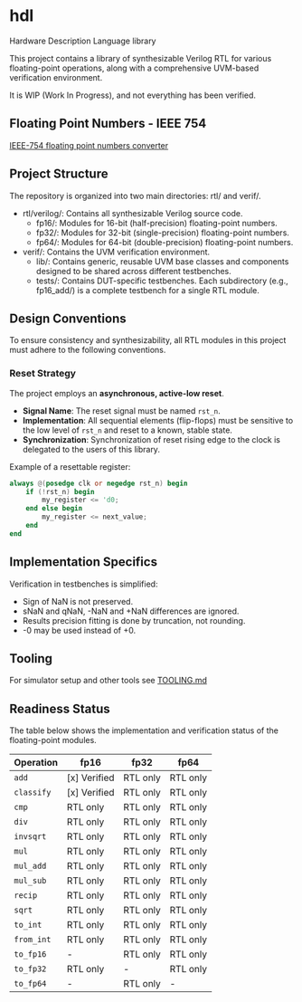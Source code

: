 # hdl

Hardware Description Language library

This project contains a library of synthesizable Verilog RTL for various floating-point operations, along with a comprehensive UVM-based verification environment.

It is WIP (Work In Progress), and not everything has been verified.

## Floating Point Numbers - IEEE 754

[IEEE-754 floating point numbers converter](https://numeral-systems.com/ieee-754-converter/)

## Project Structure

The repository is organized into two main directories: rtl/ and verif/.

* rtl/verilog/: Contains all synthesizable Verilog source code.  
  * fp16/: Modules for 16-bit (half-precision) floating-point numbers.  
  * fp32/: Modules for 32-bit (single-precision) floating-point numbers.  
  * fp64/: Modules for 64-bit (double-precision) floating-point numbers.  
* verif/: Contains the UVM verification environment.  
  * lib/: Contains generic, reusable UVM base classes and components designed to be shared across different testbenches.  
  * tests/: Contains DUT-specific testbenches. Each subdirectory (e.g., fp16\_add/) is a complete testbench for a single RTL module.

## Design Conventions

To ensure consistency and synthesizability, all RTL modules in this project must adhere to the following conventions.

### Reset Strategy

The project employs an **asynchronous, active-low reset**.

* **Signal Name**: The reset signal must be named `rst_n`.
* **Implementation**: All sequential elements (flip-flops) must be sensitive to the low level of `rst_n` and reset to a known, stable state.
* **Synchronization**: Synchronization of reset rising edge to the clock is delegated to the users of this library.

Example of a resettable register:

```verilog
always @(posedge clk or negedge rst_n) begin
    if (!rst_n) begin
        my_register <= 'd0;
    end else begin
        my_register <= next_value;
    end
end
```

## Implementation Specifics

Verification in testbenches is simplified:

* Sign of NaN is not preserved.
* sNaN and qNaN, -NaN and +NaN differences are ignored.
* Results precision fitting is done by truncation, not rounding.
* -0 may be used instead of +0.

## Tooling

For simulator setup and other tools see [TOOLING.md](TOOLING.md)

## Readiness Status

The table below shows the implementation and verification status of the floating-point modules.

| Operation     | fp16          | fp32       | fp64       |
|---------------|---------------|------------|------------|
| `add`         | [x]  Verified | RTL only   | RTL only   |
| `classify`    | [x]  Verified | RTL only   | RTL only   |
| `cmp`         | RTL only      | RTL only   | RTL only   |
| `div`         | RTL only      | RTL only   | RTL only   |
| `invsqrt`     | RTL only      | RTL only   | RTL only   |
| `mul`         | RTL only      | RTL only   | RTL only   |
| `mul_add`     | RTL only      | RTL only   | RTL only   |
| `mul_sub`     | RTL only      | RTL only   | RTL only   |
| `recip`       | RTL only      | RTL only   | RTL only   |
| `sqrt`        | RTL only      | RTL only   | RTL only   |
| `to_int`      | RTL only      | RTL only   | RTL only   |
| `from_int`    | RTL only      | RTL only   | RTL only   |
| `to_fp16`     | -             | RTL only   | RTL only   |
| `to_fp32`     | RTL only      | -          | RTL only   |
| `to_fp64`     | -             | RTL only   | -          |
